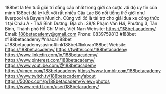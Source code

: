 188bet là tên tuổi giải trí đẳng cấp nhất trong giới cá cược với độ uy tín của mình 188bet đã ký kết với rất nhiều Câu Lạc Bộ nổi tiếng thế giới như liverpool và Bayern Munich. Cùng với đó là tài trợ cho giải đua xe công thức 1 tại Châu Á - Thái Bình Dương.
Địa chỉ: 38/8 Phạm Văn Hai, Phường 3, Tân Bình, Thành phố Hồ Chí Minh, Việt Nam
Website:
https://188bet.academy/
Email: 188betacademy@gmail.com
Phone: 0839759813
#188bet #188betacademy #nhacai188bet #188betacademycasino#link188bet#linkvao188bet
Website:
https://188bet.academy/
https://twitter.com/188betacademy
https://www.linkedin.com/in/188betacademy/
https://www.pinterest.com/188betacademy/
https://www.youtube.com/@188betacademy
https://vimeo.com/188betacademy
https://www.tumblr.com/188betacademy
https://www.twitch.tv/188betacademy/about
https://500px.com/p/188betacademy?view=photos
https://www.reddit.com/user/188betacademy/